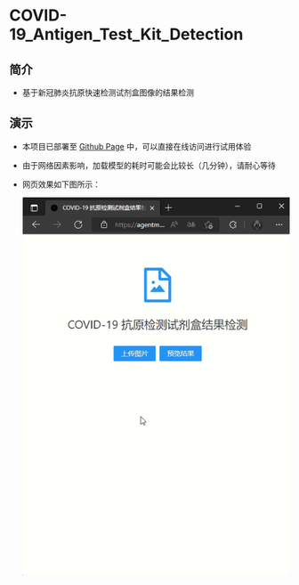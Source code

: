 # COVID-19_Antigen_Test_Kit_Detection
## 简介
* 基于新冠肺炎抗原快速检测试剂盒图像的结果检测

## 演示
* 本项目已部署至 [Github Page](https://agentmaker.github.io/COVID-19_Antigen_Test_Kit_Detection/) 中，可以直接在线访问进行试用体验

* 由于网络因素影响，加载模型的耗时可能会比较长（几分钟），请耐心等待

* 网页效果如下图所示：

    ![](./images/demo.gif)